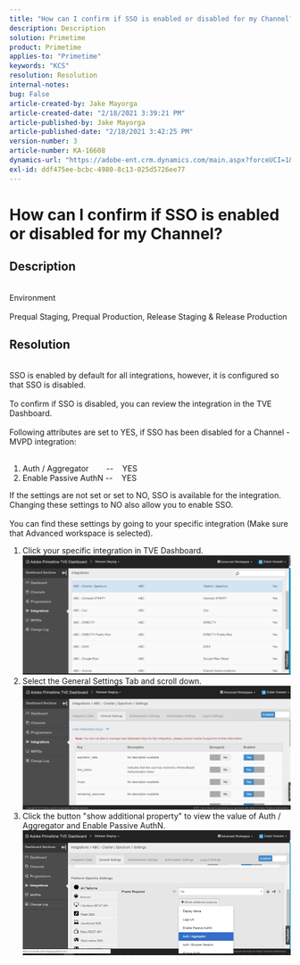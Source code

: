 ```yaml
---
title: "How can I confirm if SSO is enabled or disabled for my Channel?"
description: Description
solution: Primetime
product: Primetime
applies-to: "Primetime"
keywords: "KCS"
resolution: Resolution
internal-notes: 
bug: False
article-created-by: Jake Mayorga
article-created-date: "2/18/2021 3:39:21 PM"
article-published-by: Jake Mayorga
article-published-date: "2/18/2021 3:42:25 PM"
version-number: 3
article-number: KA-16608
dynamics-url: "https://adobe-ent.crm.dynamics.com/main.aspx?forceUCI=1&pagetype=entityrecord&etn=knowledgearticle&id=32c6f173-ff71-eb11-a812-00224809a536"
exl-id: ddf475ee-bcbc-4980-8c13-025d5726ee77
---
```

# How can I confirm if SSO is enabled or disabled for my Channel?

## Description

<br>Environment<br><br>
Prequal Staging, Prequal Production, Release Staging & Release Production


## Resolution

<br>SSO is enabled by default for all integrations, however, it is configured so that SSO is disabled.<br><br>To confirm if SSO is disabled, you can review the integration in the TVE Dashboard.<br><br>Following attributes are set to YES, if SSO has been disabled for a Channel - MVPD integration:<br><br>
1. Auth / Aggregator        --    YES
2. Enable Passive AuthN --    YES

If the settings are not set or set to NO, SSO is available for the integration. Changing these settings to NO also allow you to enable SSO.<br><br>You can find these settings by going to your specific integration (Make sure that Advanced workspace is selected).
1. Click your specific integration in TVE Dashboard.![](assets/6664dc8b-ff71-eb11-a812-00224809a536.png)
2. Select the General Settings Tab and scroll down.![](assets/ecedf1a3-ff71-eb11-a812-00224809a536.png)
3. Click the button "show additional property" to view the value of Auth / Aggregator and Enable Passive AuthN. ![](assets/1f33e3d9-ff71-eb11-a812-00224809a536.png)
